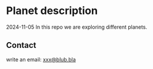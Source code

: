 # Planet description
2024-11-05
In this repo we are exploring different planets.

## Contact

write an email: xxx@blub.bla


